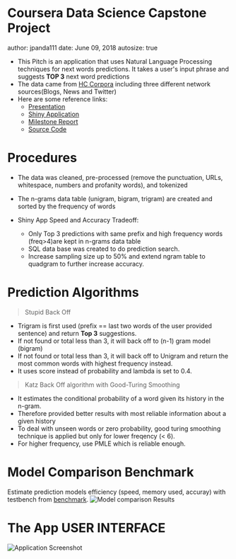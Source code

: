 Coursera Data Science Capstone Project
========================================================
author: jpanda111
date: June 09, 2018
autosize: true

* This Pitch is an application that uses Natural Language Processing techniques for next words predictions. It takes a user's input phrase and suggests **TOP 3** next word predictions
* The data came from [HC Corpora](http://www.corpora.heliohost.org) including three different network sources(Blogs, News and Twitter)
* Here are some reference links:
    + [Presentation](https://jpanda111.shinyapps.io/presentation)
    + [Shiny Application](https://jpanda111.shinyapps.io/capstone-shiny-app/)
    + [Milestone Report](https://jpanda111.shinyapps.io/milestone_report)
    + [Source Code](https://jpanda111.shinyapps.io/capstone_project)
    
Procedures
========================================================

* The data was cleaned, pre-processed (remove the punctuation, URLs, whitespace, numbers and profanity words), and tokenized
* The n-grams data table (unigram, bigram, trigram) are created and sorted by the frequency of words
* Shiny App Speed and Accuracy Tradeoff: 

    + Only Top 3 predictions with same prefix and high frequency words (freq>4)are kept in n-grams data table
    + SQL data base was created to do prediction search.
    + Increase sampling size up to 50% and extend ngram table to quadgram to further increase accuracy.

Prediction Algorithms
========================================================

> Stupid Back Off
* Trigram is first used (prefix == last two words of the user provided sentence) and return **Top 3** suggestions. 
* If not found or total less than 3, it will back off to (n-1) gram model (bigram)
* If not found or total less than 3, it will back off to Unigram and return the most common words with highest frequency instead.
* It uses score instead of probability and lambda is set to 0.4.

> Katz Back Off algorithm with Good-Turing Smoothing
- It estimates the conditional probability of a word given its history in the n-gram. 
- Therefore provided better results with most reliable information about a given history
- To deal with unseen words or zero probability, good turing smoothing technique is applied but only for lower freqency (< 6).  
- For higher frequency, use PMLE which is reliable enough. 

Model Comparison Benchmark
========================================================

Estimate prediction models efficiency (speed, memory used, accuray) with testbench from [benchmark](https://github.com/hfoffani/dsci-benchmark).
![Model comparison Results](results.jpg)

The App USER INTERFACE
========================================================

![Application Screenshot](shiny-app.jpg)
